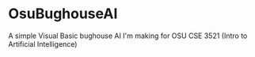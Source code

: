 # OsuBughouseAI
A simple Visual Basic bughouse AI I'm making for OSU CSE 3521 (Intro to Artificial Intelligence)
